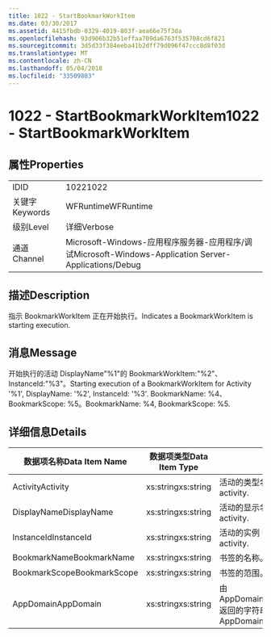 ```yaml
---
title: 1022 - StartBookmarkWorkItem
ms.date: 03/30/2017
ms.assetid: 4415fbdb-0329-4019-803f-aea66e75f3da
ms.openlocfilehash: 93d906b32b51effaa709da6763f535708cd6f821
ms.sourcegitcommit: 3d5d33f384eeba41b2dff79d096f47ccc8d8f03d
ms.translationtype: MT
ms.contentlocale: zh-CN
ms.lasthandoff: 05/04/2018
ms.locfileid: "33509803"
---
```

# <a name="1022---startbookmarkworkitem"></a><span data-ttu-id="c6d9d-102">1022 - StartBookmarkWorkItem</span><span class="sxs-lookup"><span data-stu-id="c6d9d-102">1022 - StartBookmarkWorkItem</span></span>
## <a name="properties"></a><span data-ttu-id="c6d9d-103">属性</span><span class="sxs-lookup"><span data-stu-id="c6d9d-103">Properties</span></span>  
  
|||  
|-|-|  
|<span data-ttu-id="c6d9d-104">ID</span><span class="sxs-lookup"><span data-stu-id="c6d9d-104">ID</span></span>|<span data-ttu-id="c6d9d-105">1022</span><span class="sxs-lookup"><span data-stu-id="c6d9d-105">1022</span></span>|  
|<span data-ttu-id="c6d9d-106">关键字</span><span class="sxs-lookup"><span data-stu-id="c6d9d-106">Keywords</span></span>|<span data-ttu-id="c6d9d-107">WFRuntime</span><span class="sxs-lookup"><span data-stu-id="c6d9d-107">WFRuntime</span></span>|  
|<span data-ttu-id="c6d9d-108">级别</span><span class="sxs-lookup"><span data-stu-id="c6d9d-108">Level</span></span>|<span data-ttu-id="c6d9d-109">详细</span><span class="sxs-lookup"><span data-stu-id="c6d9d-109">Verbose</span></span>|  
|<span data-ttu-id="c6d9d-110">通道</span><span class="sxs-lookup"><span data-stu-id="c6d9d-110">Channel</span></span>|<span data-ttu-id="c6d9d-111">Microsoft-Windows-应用程序服务器-应用程序/调试</span><span class="sxs-lookup"><span data-stu-id="c6d9d-111">Microsoft-Windows-Application Server-Applications/Debug</span></span>|  
  
## <a name="description"></a><span data-ttu-id="c6d9d-112">描述</span><span class="sxs-lookup"><span data-stu-id="c6d9d-112">Description</span></span>  
 <span data-ttu-id="c6d9d-113">指示 BookmarkWorkItem 正在开始执行。</span><span class="sxs-lookup"><span data-stu-id="c6d9d-113">Indicates a BookmarkWorkItem is starting execution.</span></span>  
  
## <a name="message"></a><span data-ttu-id="c6d9d-114">消息</span><span class="sxs-lookup"><span data-stu-id="c6d9d-114">Message</span></span>  
 <span data-ttu-id="c6d9d-115">开始执行的活动 DisplayName"%1"的 BookmarkWorkItem:"%2"、 InstanceId:"%3"。</span><span class="sxs-lookup"><span data-stu-id="c6d9d-115">Starting execution of a BookmarkWorkItem for Activity '%1', DisplayName: '%2', InstanceId: '%3'.</span></span>  <span data-ttu-id="c6d9d-116">BookmarkName: %4、BookmarkScope: %5。</span><span class="sxs-lookup"><span data-stu-id="c6d9d-116">BookmarkName: %4, BookmarkScope: %5.</span></span>  
  
## <a name="details"></a><span data-ttu-id="c6d9d-117">详细信息</span><span class="sxs-lookup"><span data-stu-id="c6d9d-117">Details</span></span>  
  
|<span data-ttu-id="c6d9d-118">数据项名称</span><span class="sxs-lookup"><span data-stu-id="c6d9d-118">Data Item Name</span></span>|<span data-ttu-id="c6d9d-119">数据项类型</span><span class="sxs-lookup"><span data-stu-id="c6d9d-119">Data Item Type</span></span>|<span data-ttu-id="c6d9d-120">描述</span><span class="sxs-lookup"><span data-stu-id="c6d9d-120">Description</span></span>|  
|--------------------|--------------------|-----------------|  
|<span data-ttu-id="c6d9d-121">Activity</span><span class="sxs-lookup"><span data-stu-id="c6d9d-121">Activity</span></span>|<span data-ttu-id="c6d9d-122">xs:string</span><span class="sxs-lookup"><span data-stu-id="c6d9d-122">xs:string</span></span>|<span data-ttu-id="c6d9d-123">活动的类型名称。</span><span class="sxs-lookup"><span data-stu-id="c6d9d-123">The type name of the activity.</span></span>|  
|<span data-ttu-id="c6d9d-124">DisplayName</span><span class="sxs-lookup"><span data-stu-id="c6d9d-124">DisplayName</span></span>|<span data-ttu-id="c6d9d-125">xs:string</span><span class="sxs-lookup"><span data-stu-id="c6d9d-125">xs:string</span></span>|<span data-ttu-id="c6d9d-126">活动的显示名称。</span><span class="sxs-lookup"><span data-stu-id="c6d9d-126">The display name of the activity.</span></span>|  
|<span data-ttu-id="c6d9d-127">InstanceId</span><span class="sxs-lookup"><span data-stu-id="c6d9d-127">InstanceId</span></span>|<span data-ttu-id="c6d9d-128">xs:string</span><span class="sxs-lookup"><span data-stu-id="c6d9d-128">xs:string</span></span>|<span data-ttu-id="c6d9d-129">活动的实例 ID。</span><span class="sxs-lookup"><span data-stu-id="c6d9d-129">The instance id of the activity.</span></span>|  
|<span data-ttu-id="c6d9d-130">BookmarkName</span><span class="sxs-lookup"><span data-stu-id="c6d9d-130">BookmarkName</span></span>|<span data-ttu-id="c6d9d-131">xs:string</span><span class="sxs-lookup"><span data-stu-id="c6d9d-131">xs:string</span></span>|<span data-ttu-id="c6d9d-132">书签的名称。</span><span class="sxs-lookup"><span data-stu-id="c6d9d-132">The name of the bookmark.</span></span>|  
|<span data-ttu-id="c6d9d-133">BookmarkScope</span><span class="sxs-lookup"><span data-stu-id="c6d9d-133">BookmarkScope</span></span>|<span data-ttu-id="c6d9d-134">xs:string</span><span class="sxs-lookup"><span data-stu-id="c6d9d-134">xs:string</span></span>|<span data-ttu-id="c6d9d-135">书签的范围。</span><span class="sxs-lookup"><span data-stu-id="c6d9d-135">The scope of the bookmark.</span></span>|  
|<span data-ttu-id="c6d9d-136">AppDomain</span><span class="sxs-lookup"><span data-stu-id="c6d9d-136">AppDomain</span></span>|<span data-ttu-id="c6d9d-137">xs:string</span><span class="sxs-lookup"><span data-stu-id="c6d9d-137">xs:string</span></span>|<span data-ttu-id="c6d9d-138">由 AppDomain.CurrentDomain.FriendlyName 返回的字符串。</span><span class="sxs-lookup"><span data-stu-id="c6d9d-138">The string returned by AppDomain.CurrentDomain.FriendlyName.</span></span>|
